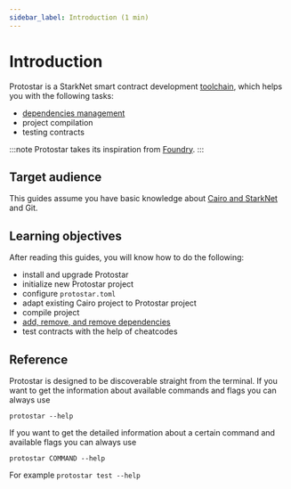```yaml
---
sidebar_label: Introduction (1 min)
---
```


# Introduction

Protostar is a StarkNet smart contract development [toolchain](https://en.wikipedia.org/wiki/Toolchain), which helps you with the following tasks:

- [dependencies management](/docs/tutorials/Guides/dependencies-management)
- project compilation
- testing contracts

:::note
Protostar takes its inspiration from [Foundry](https://onbjerg.github.io/foundry-book/index.html).
:::

## Target audience

This guides assume you have basic knowledge about [Cairo and StarkNet](https://www.cairo-lang.org/docs/) and Git.

## Learning objectives

After reading this guides, you will know how to do the following:

- install and upgrade Protostar
- initialize new Protostar project
- configure `protostar.toml`
- adapt existing Cairo project to Protostar project
- compile project
- [add, remove, and remove dependencies](/docs/tutorials/Guides/dependencies-management)
- test contracts with the help of cheatcodes

## Reference
Protostar is designed to be discoverable straight from the terminal. If you want to get the information about available commands and flags you can always use
```
protostar --help
```
If you want to get the detailed information about a certain command and available flags you can always use 
```
protostar COMMAND --help
```
For example `protostar test --help`
